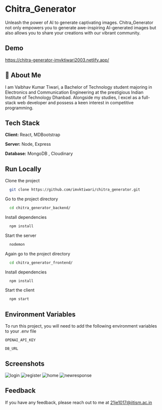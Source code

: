 # Chitra_Generator

Unleash the power of AI to generate captivating images. Chitra_Generator not only empowers you to generate awe-inspiring AI-generated images but also allows you to share your creations with our vibrant community.

## Demo

https://chitra-generator-imvktiwari2003.netlify.app/


## 🚀 About Me

I am Vaibhav Kumar Tiwari, a Bachelor of Technology student majoring in Electronics and Communication Engineering at the prestigious Indian Institute of Technology Dhanbad. Alongside my studies, I excel as a full-stack web developer and possess a keen interest in competitive programming.









## Tech Stack

**Client:** React, MDBootstrap

**Server:** Node, Express

**Database:** MongoDB , Cloudinary


## Run Locally

Clone the project

```bash
  git clone https://github.com/imvktiwari/chitra_generator.git
```

Go to the project directory

```bash
  cd chitra_generator_backend/
```

Install dependencies

```bash
  npm install
```

Start the server

```bash
  nodemon
```
Again go to the project directory

```bash
  cd chitra_generator_frontend/
```

Install dependencies

```bash
  npm install
```

Start the client

```bash
  npm start
```

## Environment Variables

To run this project, you will need to add the following environment variables to your .env file

`OPENAI_API_KEY`

`DB_URL`


## Screenshots
![login](https://github.com/imvktiwari/chitra_generator/assets/101259079/96c945a0-c83e-4cfd-be70-f6a867e57bed)
![register](https://github.com/imvktiwari/chitra_generator/assets/101259079/f9839349-0b47-48b2-abfe-6d68ac87cc24)
![home](https://github.com/imvktiwari/chitra_generator/assets/101259079/334a2436-0478-4d6e-9333-5f53f1472ddd)
![newresponse](https://github.com/imvktiwari/chitra_generator/assets/101259079/3534734d-2735-47d1-914a-9a2dee687996)



## Feedback

If you have any feedback, please reach out to me at 21je1017@iitism.ac.in

